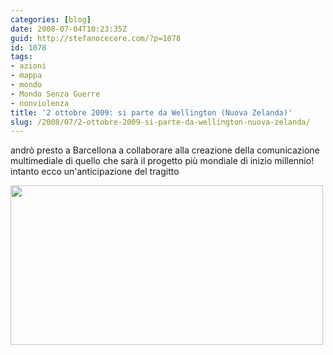 ```yaml
---
categories: [blog]
date: 2008-07-04T10:23:35Z
guid: http://stefanocecere.com/?p=1078
id: 1078
tags:
- azioni
- mappa
- mondo
- Mondo Senza Guerre
- nonviolenza
title: '2 ottobre 2009: si parte da Wellington (Nuova Zelanda)'
slug: /2008/07/2-ottobre-2009-si-parte-da-wellington-nuova-zelanda/
---
```


andrò presto a Barcellona a collaborare alla creazione della comunicazione multimediale di quello che sarà il progetto più mondiale di inizio millennio! intanto ecco un'anticipazione del tragitto

[<img class="aligncenter size-full wp-image-1080" title="gmmpnv_plan_recorrido_2406_500" src="http://stefanocecere.com/wp-content/uploads/sites/3/2008/07/gmmpnv_plan_recorrido_2406_500.jpg" alt="" width="500" height="255" srcset="http://stefanocecere.com/wp-content/uploads/sites/3/2008/07/gmmpnv_plan_recorrido_2406_500.jpg 500w, http://stefanocecere.com/wp-content/uploads/sites/3/2008/07/gmmpnv_plan_recorrido_2406_500-300x153.jpg 300w" sizes="(max-width: 500px) 100vw, 500px" />](http://stefanocecere.com/wp-content/uploads/sites/3/2008/07/gmmpnv_plan_recorrido_2406_500.jpg)

 